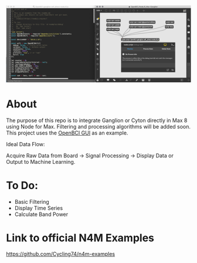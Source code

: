 ![OpenBCI_N4M_Screenshot](https://github.com/retiutut/OpenBCI_Node4Max/blob/master/OpenBCI_N4M_Screenshot.png)

# About
The purpose of this repo is to integrate Ganglion or Cyton directly in Max 8 using Node for Max. Filtering and processing algorithms will be added soon. This project uses the [OpenBCI GUI](https://github.com/OpenBCI/OpenBCI_GUI) as an example. 

Ideal Data Flow:

Acquire Raw Data from Board -> Signal Processing -> Display Data or Output to Machine Learning.

# To Do:
- Basic Filtering
- Display Time Series
- Calculate Band Power

# Link to official N4M Examples
https://github.com/Cycling74/n4m-examples
